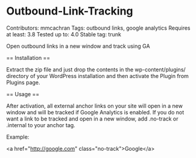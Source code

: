 Outbound-Link-Tracking
======================
Contributors: mmcachran
Tags: outbound links, google analytics
Requires at least: 3.8
Tested up to: 4.0
Stable tag: trunk

Open outbound links in a new window and track using GA

== Installation ==

Extract the zip file and just drop the contents in the wp-content/plugins/ directory of your WordPress installation and then activate the Plugin from Plugins page.

== Usage ==

After activation, all external anchor links on your site will open in a new window and will be tracked if Google Analytics is enabled.  If you do not want a link to be tracked and open in a new window, add .no-track or .internal to your anchor tag.

Example:

&lt;a href="http://google.com" class="no-track"&gt;Google&lt;/a&gt;

